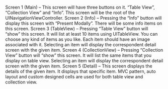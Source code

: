 Screen 1 (Main) – This screen will have three buttons on it. “Table View”, “Collection View” and “Info”. This screen will be the root of the UINavigationViewController.
Screen 2 (Info) – Pressing the “Info” button will display this screen with “Present Modally”. There will be some info items on this screen.
Screen 3 (TableView) – Pressing “Table View” button will “show” this screen. It will list at least 10 items using UITableView. You can choose any kind of items as you like. Each item should have an image associated with it. Selecting an item will display the correspondent detail screen with the given item.
Screen 4 (CollectionView) – Pressing “Collection View” button will “show” this screen. It will list the same items that you display on table view. Selecting an item will display the correspondent detail screen with the given item.
Screen 5 (Detail) – This screen displays the details of the given item. It displays that specific item.
 MVC pattern, auto layout and custom designed cells are used for both table view and collection view.
